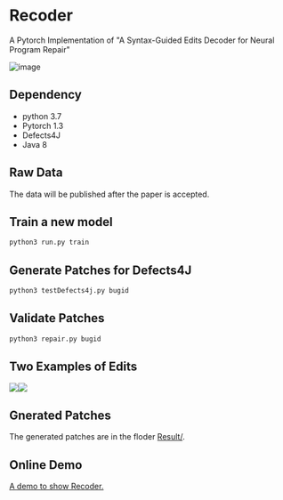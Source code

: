 # Recoder
A Pytorch Implementation of "A Syntax-Guided Edits Decoder for Neural Program Repair"

![image](https://github.com/FSE2021anonymous/Recoder/blob/master/picture/overviewmodel.png)

## Dependency
* python 3.7
* Pytorch 1.3
* Defects4J
* Java 8

## Raw Data
The data will be published after the paper is accepted.
## Train a new model
```python
python3 run.py train
```
## Generate Patches for Defects4J
```python
python3 testDefects4j.py bugid
```
## Validate Patches
```python
python3 repair.py bugid
```
## Two Examples of Edits

<img src="https://github.com/FSE2021anonymous/Recoder/blob/master/picture/Insert.png" metaname="viewport" content="width=device-width, initial-scale=1"/><img src="https://github.com/FSE2021anonymous/Recoder/blob/master/picture/Modify.png" metaname="viewport" content="width=device-width, initial-scale=1"/> 

## Gnerated Patches
The generated patches are in the floder [Result/](https://github.com/FSE2021anonymous/Recoder/blob/master/Result).

## Online Demo
[A demo to show Recoder.](http://123.57.129.161:8081/)
